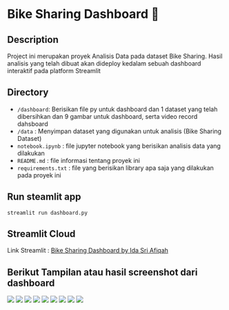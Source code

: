 # Bike Sharing Dashboard 🚵

## Description

Project ini merupakan proyek Analisis Data pada dataset Bike Sharing. Hasil analisis yang telah dibuat akan dideploy kedalam sebuah dashboard interaktif pada platform Streamlit

## Directory

- `/dashboard`: Berisikan file py untuk dashboard dan 1 dataset yang telah dibersihkan dan 9 gambar untuk dashboard, serta video record dahsboard
- `/data` : Menyimpan dataset yang digunakan untuk analisis (Bike Sharing Dataset)
- `notebook.ipynb` : file jupyter notebook yang berisikan analisis data yang dilakukan
- `README.md` : file informasi tentang proyek ini
- `requirements.txt` : file yang berisikan library apa saja yang dilakukan pada proyek ini

## Run steamlit app
```
streamlit run dashboard.py
```

## Streamlit Cloud 
Link Streamlit : <a href='https://bikesharing-fikaaw.streamlit.app/' target='_blank' title='Bike Sharing Dashboard by Ida Sri Afiqah | Streamlit'>Bike Sharing Dashboard by Ida Sri Afiqah</a>


## Berikut Tampilan atau hasil screenshot dari dashboard

![](ss_dashboard1.png)
![](ss_dashboard2.png)
![](ss_dashboard3.png)
![](ss_dashboard4.png)
![](ss_dashboard5.png)
![](ss_dashboard6.png)
![](ss_dashboard7.png)
![](ss_dashboard8.png)
![](ss_dashboard9.png)